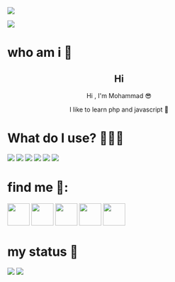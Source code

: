 <p>
    <img src="https:github.com/mohwmmad86/mohwmmad86/blob/03e0ddd1cbe3c1301c9b892f2157cbf0918c150c/icons/Banner.png">
</p>

![](https://visitcount.itsvg.in/api?id=mohwmmad86&label=Profile%20Views&color=9&icon=8&pretty=true)

# who am i 👤
<h2 align="center" >Hi</h2>
<p align="center" >Hi , I'm Mohammad 😎</p>
<p  align="center" >I like to learn php and javascript 🐍</p>


# What do I use? 👨🏻‍💻

<p>
    <img src="https:img.shields.io/badge/python-27015E?style=for-the-badge&logo=python&logoColor=F700FF">
    <img src="https:img.shields.io/badge/windows-27015E?style=for-the-badge&logo=windows&logoColor=F700FF">
    <img src="https:img.shields.io/badge/HTML-its README.md will appear on your profile!?style=for-the-badge&logo=html5&logoColor=F700FF">
    <img src="https:img.shields.io/badge/CSS-1572B6?style=for-the-badge&logo=css3&logoColor=F700FF">
    <img src="https:img.shields.io/badge/tailwindcss-27015E?style=for-the-badge&logo=tailwindcss&logoColor=F700FF">
    <img src="https:img.shields.io/badge/alpine.js-27015E?style=for-the-badge&logo=alpine.js&logoColor=F700FF">
</p>

# find me 🧐:

<a href="https:t.me/mohwmmad86"><img src="https:github.com/mohwmmad86/mohwmmad86/blob/86fa88d9f3c0b8118c06440a948fad1b51809612/icons/telegram.png" width="50px"></a> 
<a href="https:www.linkedin.com/in/mohwmmad86"> <img src="https:github.com/mohwmmad86/mohwmmad86/blob/e7bff72d0951783899aa954890737f1882f30a00/icons/linkedin.png" width="50px"></a>
<a href="https:instagram.com/mohwmmad86"><img src="https:github.com/mohwmmad86/mohwmmad86/blob/86fa88d9f3c0b8118c06440a948fad1b51809612/icons/instagram.png" width="50px"></a> 
<a href="https:x.com/mohwmmad86"><img src="https:github.com/mohwmmad86/mohwmmad86/blob/86fa88d9f3c0b8118c06440a948fad1b51809612/icons/x.png" width="50px"></a> 
<a href="https:reddit.com/u/mohwmmad86"><img src="https:github.com/mohwmmad86/mohwmmad86/blob/86fa88d9f3c0b8118c06440a948fad1b51809612/icons/reddit.png" width="50px"></a> 



# my status 👀

<p>
    <img src="https:github-readme-stats.vercel.app/api?username=mohwmmad86&show_icons=false&theme=tokyonight">
    <img src="https:github-readme-stats.vercel.app/api/top-langs/?username=mohwmmad86&layout=compact&theme=tokyonight">
</p>
